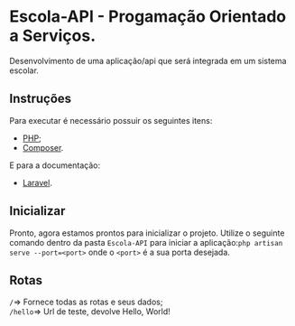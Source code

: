 # Escola-API - Progamação Orientado a Serviços.

Desenvolvimento de uma aplicação/api que será integrada em um sistema escolar.

## Instruções

Para executar é necessário possuir os seguintes itens:

- [PHP](https://www.php.net);
- [Composer](https://getcomposer.org).

E para a documentação:

- [Laravel](https://laravel.com/docs/10.x).

## Inicializar
Pronto, agora estamos prontos para inicializar o projeto. Utilize o seguinte comando dentro da pasta `Escola-API` para iniciar a aplicação:`php artisan serve --port=<port>` onde o `<port>` é a sua porta desejada.
## Rotas

`/`=> Fornece todas as rotas e seus dados;<br/>
`/hello`=> Url de teste, devolve Hello, World!